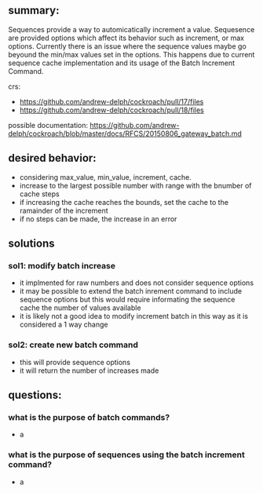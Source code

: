 ## summary:
Sequences provide a way to automicatically increment a value. Sequesence are provided options which affect its behavior such as increment, or max options.
Currently there is an issue where the sequence values maybe go beyound the min/max values set in the options.
This happens due to current sequence cache implementation and its usage of the Batch Increment Command.

crs:
- https://github.com/andrew-delph/cockroach/pull/17/files
- https://github.com/andrew-delph/cockroach/pull/18/files

possible documentation: https://github.com/andrew-delph/cockroach/blob/master/docs/RFCS/20150806_gateway_batch.md

## desired behavior:
- considering max_value, min_value, increment, cache.
- increase to the largest possible number with range with the bnumber of cache steps
- if increasing the cache reaches the bounds, set the cache to the ramainder of the increment
- if no steps can be made, the increase in an error

## solutions
### sol1: modify batch increase
- it implmented for raw numbers and does not consider sequence options
- it may be possible to extend the batch inrement command to include sequence options but this would require informating the sequence cache the number of values available
- it is likely not a good idea to modify increment batch in this way as it is considered a 1 way change

### sol2: create new batch command
- this will provide sequence options
- it will return the number of increases made

## questions:

### what is the purpose of batch commands?
- a

### what is the purpose of sequences using the batch increment command?
- a